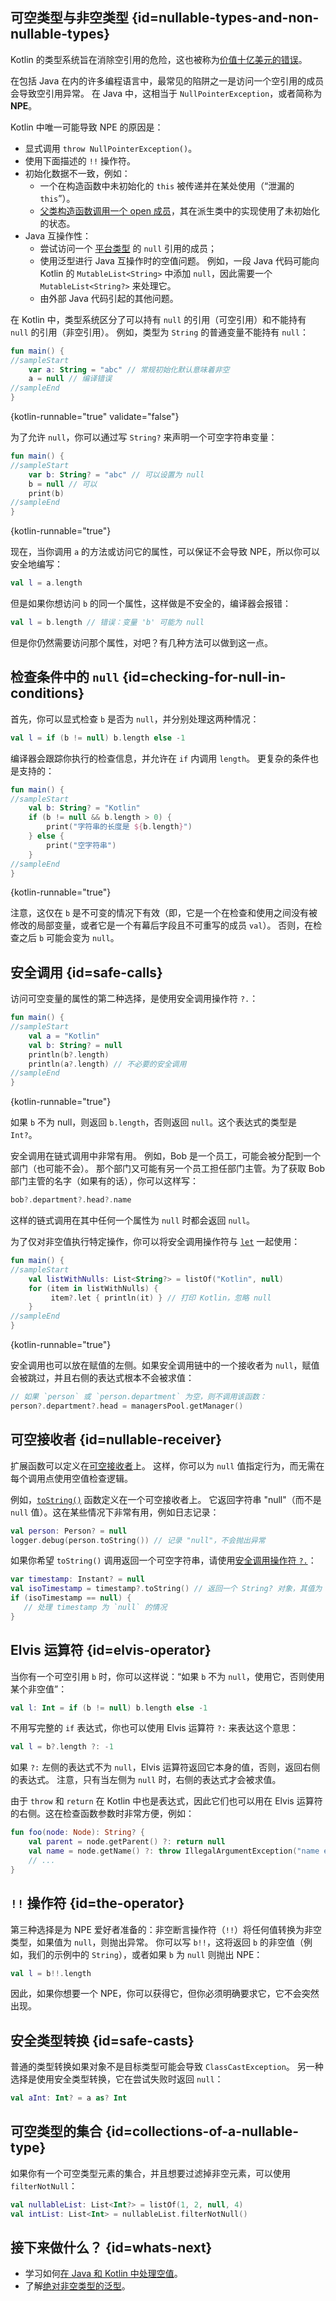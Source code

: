 [//]: # (title: 空安全)

## 可空类型与非空类型 {id=nullable-types-and-non-nullable-types}

Kotlin 的类型系统旨在消除空引用的危险，这也被称为[价值十亿美元的错误](https://en.wikipedia.org/wiki/Null_pointer#History)。

在包括 Java 在内的许多编程语言中，最常见的陷阱之一是访问一个空引用的成员会导致空引用异常。
在 Java 中，这相当于 `NullPointerException`，或者简称为 **NPE**。

Kotlin 中唯一可能导致 NPE 的原因是：

* 显式调用 `throw NullPointerException()`。
* 使用下面描述的 `!!` 操作符。
* 初始化数据不一致，例如：
  * 一个在构造函数中未初始化的 `this` 被传递并在某处使用（“泄漏的 `this`”）。
  * [父类构造函数调用一个 open 成员](inheritance.md#派生类初始化顺序)，其在派生类中的实现使用了未初始化的状态。
* Java 互操作性：
  * 尝试访问一个 [平台类型](java-interop.md#null-safety-and-platform-types) 的 `null` 引用的成员；
  * 使用泛型进行 Java 互操作时的空值问题。
    例如，一段 Java 代码可能向 Kotlin 的 `MutableList<String>` 中添加 `null`，因此需要一个 `MutableList<String?>` 来处理它。
  * 由外部 Java 代码引起的其他问题。

在 Kotlin 中，类型系统区分了可以持有 `null` 的引用（可空引用）和不能持有 `null` 的引用（非空引用）。
例如，类型为 `String` 的普通变量不能持有 `null`：

```kotlin
fun main() {
//sampleStart
    var a: String = "abc" // 常规初始化默认意味着非空
    a = null // 编译错误
//sampleEnd
}
```
{kotlin-runnable="true" validate="false"}

为了允许 `null`，你可以通过写 `String?` 来声明一个可空字符串变量：

```kotlin
fun main() {
//sampleStart
    var b: String? = "abc" // 可以设置为 null
    b = null // 可以
    print(b)
//sampleEnd
}
```
{kotlin-runnable="true"}

现在，当你调用 `a` 的方法或访问它的属性，可以保证不会导致 NPE，所以你可以安全地编写：

```kotlin
val l = a.length
```

但是如果你想访问 `b` 的同一个属性，这样做是不安全的，编译器会报错：

```kotlin
val l = b.length // 错误：变量 'b' 可能为 null
```

但是你仍然需要访问那个属性，对吧？有几种方法可以做到这一点。

## 检查条件中的 `null` {id=checking-for-null-in-conditions}

首先，你可以显式检查 `b` 是否为 `null`，并分别处理这两种情况：

```kotlin
val l = if (b != null) b.length else -1
```

编译器会跟踪你执行的检查信息，并允许在 `if` 内调用 `length`。
更复杂的条件也是支持的：

```kotlin
fun main() {
//sampleStart
    val b: String? = "Kotlin"
    if (b != null && b.length > 0) {
        print("字符串的长度是 ${b.length}")
    } else {
        print("空字符串")
    }
//sampleEnd
}
```
{kotlin-runnable="true"}

注意，这仅在 `b` 是不可变的情况下有效（即，它是一个在检查和使用之间没有被修改的局部变量，或者它是一个有幕后字段且不可重写的成员 `val`）。
否则，在检查之后 `b` 可能会变为 `null`。

## 安全调用 {id=safe-calls}

访问可空变量的属性的第二种选择，是使用安全调用操作符 `?.`：

```kotlin
fun main() {
//sampleStart
    val a = "Kotlin"
    val b: String? = null
    println(b?.length)
    println(a?.length) // 不必要的安全调用
//sampleEnd
}
```
{kotlin-runnable="true"}

如果 `b` 不为 null，则返回 `b.length`，否则返回 `null`。这个表达式的类型是 `Int?`。

安全调用在链式调用中非常有用。
例如，Bob 是一个员工，可能会被分配到一个部门（也可能不会）。
那个部门又可能有另一个员工担任部门主管。为了获取 Bob 部门主管的名字（如果有的话），你可以这样写：

```kotlin
bob?.department?.head?.name
```

这样的链式调用在其中任何一个属性为 `null` 时都会返回 `null`。

为了仅对非空值执行特定操作，你可以将安全调用操作符与
[`let`](https://kotlinlang.org/api/latest/jvm/stdlib/kotlin/let.html) 一起使用：

```kotlin
fun main() {
//sampleStart
    val listWithNulls: List<String?> = listOf("Kotlin", null)
    for (item in listWithNulls) {
         item?.let { println(it) } // 打印 Kotlin，忽略 null
    }
//sampleEnd
}
```
{kotlin-runnable="true"}

安全调用也可以放在赋值的左侧。如果安全调用链中的一个接收者为 `null`，赋值会被跳过，并且右侧的表达式根本不会被求值：

```kotlin
// 如果 `person` 或 `person.department` 为空，则不调用该函数：
person?.department?.head = managersPool.getManager()
```

## 可空接收者 {id=nullable-receiver}

扩展函数可以定义在[可空接收者](extensions.md#可空接收者)上。
这样，你可以为 `null` 值指定行为，而无需在每个调用点使用空值检查逻辑。

例如，[`toString()`](https://kotlinlang.org/api/latest/jvm/stdlib/kotlin/to-string.html) 函数定义在一个可空接收者上。
它返回字符串 "null"（而不是 `null` 值）。这在某些情况下非常有用，例如日志记录：

```kotlin
val person: Person? = null
logger.debug(person.toString()) // 记录 "null"，不会抛出异常
```

如果你希望 `toString()` 调用返回一个可空字符串，请使用[安全调用操作符 `?.`](#safe-calls)：

```kotlin
var timestamp: Instant? = null
val isoTimestamp = timestamp?.toString() // 返回一个 String? 对象，其值为 `null`
if (isoTimestamp == null) {
   // 处理 timestamp 为 `null` 的情况
}
```

## Elvis 运算符 {id=elvis-operator}

当你有一个可空引用 `b` 时，你可以这样说：“如果 `b` 不为 `null`，使用它，否则使用某个非空值”：

```kotlin
val l: Int = if (b != null) b.length else -1
```

不用写完整的 `if` 表达式，你也可以使用 Elvis 运算符 `?:` 来表达这个意思：

```kotlin
val l = b?.length ?: -1
```

如果 `?:` 左侧的表达式不为 `null`，Elvis 运算符返回它本身的值，否则，返回右侧的表达式。
注意，只有当左侧为 `null` 时，右侧的表达式才会被求值。

由于 `throw` 和 `return` 在 Kotlin 中也是表达式，因此它们也可以用在 Elvis 运算符的右侧。这在检查函数参数时非常方便，例如：

```kotlin
fun foo(node: Node): String? {
    val parent = node.getParent() ?: return null
    val name = node.getName() ?: throw IllegalArgumentException("name expected")
    // ...
}
```

## `!!` 操作符 {id=the-operator}

第三种选择是为 NPE 爱好者准备的：非空断言操作符（`!!`）将任何值转换为非空类型，如果值为 `null`，则抛出异常。
你可以写 `b!!`，这将返回 `b` 的非空值（例如，我们的示例中的 `String`），或者如果 `b` 为 `null` 则抛出 NPE：

```kotlin
val l = b!!.length
```

因此，如果你想要一个 NPE，你可以获得它，但你必须明确要求它，它不会突然出现。

## 安全类型转换 {id=safe-casts}

普通的类型转换如果对象不是目标类型可能会导致 `ClassCastException`。
另一种选择是使用安全类型转换，它在尝试失败时返回 `null`：

```kotlin
val aInt: Int? = a as? Int
```

## 可空类型的集合 {id=collections-of-a-nullable-type}

如果你有一个可空类型元素的集合，并且想要过滤掉非空元素，可以使用 `filterNotNull`：

```kotlin
val nullableList: List<Int?> = listOf(1, 2, null, 4)
val intList: List<Int> = nullableList.filterNotNull()
```

## 接下来做什么？ {id=whats-next}

* 学习如何[在 Java 和 Kotlin 中处理空值](java-to-kotlin-nullability-guide.md)。
* 了解[绝对非空类型的泛型](generics.md#definitely-non-nullable-types)。
